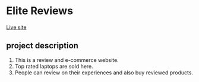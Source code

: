 # Elite Reviews

[Live site](https://elite-reviews.netlify.app/)

## project description
1. This is a review and e-commerce website.
2. Top rated laptops are sold here.
3. People can review on their experiences and also buy reviewed products.
